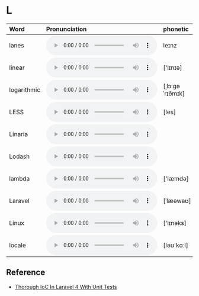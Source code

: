 
# L

| Word  | Pronunciation | phonetic |
| :-- | :-- | :-- |
| lanes | <audio src="/awesome-pronunciation/public/audio/lanes.mp3" controls="controls" controlslist="nodownload"></audio> | leɪnz |
| linear | <audio src="/awesome-pronunciation/public/audio/linear.mp3" controls="controls" controlslist="nodownload"></audio> | ['lɪnɪə] |
| logarithmic | <audio src="/awesome-pronunciation/public/audio/logarithmic.mp3" controls="controls" controlslist="nodownload"></audio> | [ˌlɔːɡəˈrɪðmɪk] |
| LESS | <audio src="/awesome-pronunciation/public/audio/LESS.mp3" controls="controls" controlslist="nodownload"></audio> | [les] |
| Linaria | <audio src="/awesome-pronunciation/public/audio/Linaria.mp3" controls="controls" controlslist="nodownload"></audio> |  |
| Lodash | <audio src="/awesome-pronunciation/public/audio/Lodash.mp3" controls="controls" controlslist="nodownload"></audio> |  |
| lambda | <audio src="/awesome-pronunciation/public/audio/lambda.mp3" controls="controls" controlslist="nodownload"></audio> | ['læmdə] |
| Laravel | <audio src="/awesome-pronunciation/public/audio/Laravel.mp3" controls="controls" controlslist="nodownload"></audio> | [ˈlæəwaʊ] |
| Linux | <audio src="/awesome-pronunciation/public/audio/Linux.mp3" controls="controls" controlslist="nodownload"></audio> | ['lɪnəks] |
| locale | <audio src="/awesome-pronunciation/public/audio/locale.mp3" controls="controls" controlslist="nodownload"></audio> | [ləʊ'kɑːl] |

## Reference

- [Thorough IoC In Laravel 4 With Unit Tests](https://www.youtube.com/watch?v=F1VyHfoUuLU&feature=youtu.be)
